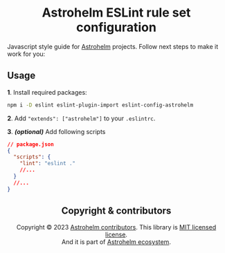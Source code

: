 <h1 align="center"> Astrohelm ESLint rule set configuration </h1>

Javascript style guide for [Astrohelm](https://github.com/astrohelm) projects. Follow next steps to
make it work for you:

## Usage

**1**. Install required packages: <br/>

```bash
npm i -D eslint eslint-plugin-import eslint-config-astrohelm
```

**2**. Add `"extends": ["astrohelm"]` to your `.eslintrc`.

**3**. **_(optional)_** Add following scripts

```json
// package.json
{
  "scripts": {
    "lint": "eslint ."
    //...
  }
  //...
}
```

<h2 align="center">Copyright & contributors</h2>

<p align="center">
Copyright © 2023 <a href="https://github.com/astrohelm/eslint-config-astrohelm/graphs/contributors">Astrohelm contributors</a>.
This library is <a href="./LICENSE">MIT licensed license</a>.<br/>
And it is part of <a href="https://github.com/astrohelm">Astrohelm ecosystem</a>.
</p>
